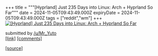 +++
title = """[Hyprland] Just 235 Days into Linux: Arch + Hyprland So Far"""
date = 2024-11-05T09:43:49.000Z
expiryDate = 2024-11-05T09:43:49.000Z
tags = ["reddit","wm"]
+++
[![[Hyprland] Just 235 Days into Linux: Arch + Hyprland So Far](https://b.thumbs.redditmedia.com/9msOLYm3jAE9KnbQkAYYez2pqY128ryNNEWB2Fonaoc.jpg "[Hyprland] Just 235 Days into Linux: Arch + Hyprland So Far")](https://www.reddit.com/r/unixporn/comments/1gk32kt/hyprland_just_235_days_into_linux_arch_hyprland/)

submitted by [/u/Mr\_Yuto](https://www.reddit.com/user/Mr_Yuto)  
[\[link\]](https://www.reddit.com/gallery/1gk32kt) [\[comments\]](https://www.reddit.com/r/unixporn/comments/1gk32kt/hyprland_just_235_days_into_linux_arch_hyprland/)

[[source]](https://www.reddit.com/r/unixporn/comments/1gk32kt/hyprland_just_235_days_into_linux_arch_hyprland/)
